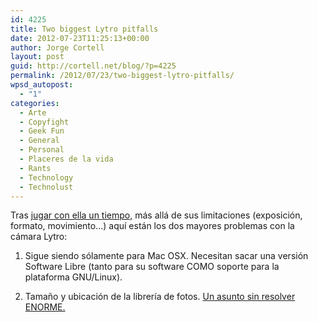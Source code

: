 ```yaml
---
id: 4225
title: Two biggest Lytro pitfalls
date: 2012-07-23T11:25:13+00:00
author: Jorge Cortell
layout: post
guid: http://cortell.net/blog/?p=4225
permalink: /2012/07/23/two-biggest-lytro-pitfalls/
wpsd_autopost:
  - "1"
categories:
  - Arte
  - Copyfight
  - Geek Fun
  - General
  - Personal
  - Placeres de la vida
  - Rants
  - Technology
  - Technolust
---
```

Tras <a title="http://cortell.net/blog/2012/05/playing-with-my-new-lytro/" href="http://cortell.net/blog/2012/05/playing-with-my-new-lytro/" target="_blank">jugar con ella un tiempo,</a> más allá de sus limitaciones (exposición, formato, movimiento...) aquí están los dos mayores problemas con la cámara Lytro:

1) Sigue siendo sólamente para Mac OSX. Necesitan sacar una versión Software Libre (tanto para su software COMO soporte para la plataforma GNU/Linux).

2) Tamaño y ubicación de la librería de fotos. <a title="http://support.lytro.com/entries/21079071-is-there-any-way-to-control-where-images-are-stored-on-my-computer" href="http://support.lytro.com/entries/21079071-is-there-any-way-to-control-where-images-are-stored-on-my-computer" target="_blank">Un asunto sin resolver ENORME.</a>